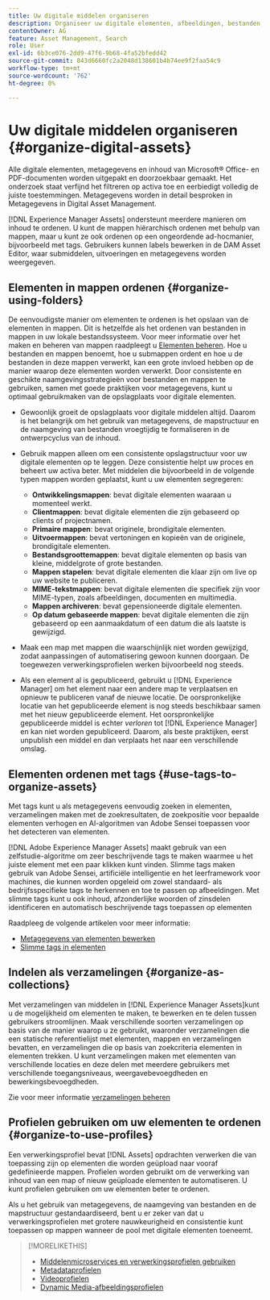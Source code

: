 ```yaml
---
title: Uw digitale middelen organiseren
description: Organiseer uw digitale elementen, afbeeldingen, bestanden, mappen enzovoort met Experience Manager.
contentOwner: AG
feature: Asset Management, Search
role: User
exl-id: 6b3ce076-2dd9-47f6-9b68-4fa52bfedd42
source-git-commit: 843d6660fc2a2048d138601b4b74ee9f2faa54c9
workflow-type: tm+mt
source-wordcount: '762'
ht-degree: 0%

---
```


# Uw digitale middelen organiseren {#organize-digital-assets}

Alle digitale elementen, metagegevens en inhoud van Microsoft® Office- en PDF-documenten worden uitgepakt en doorzoekbaar gemaakt. Het onderzoek staat verfijnd het filtreren op activa toe en eerbiedigt volledig de juiste toestemmingen. Metagegevens worden in detail besproken in Metagegevens in Digital Asset Management.

[!DNL Experience Manager Assets] ondersteunt meerdere manieren om inhoud te ordenen. U kunt de mappen hiërarchisch ordenen met behulp van mappen, maar u kunt ze ook ordenen op een ongeordende ad-hocmanier, bijvoorbeeld met tags. Gebruikers kunnen labels bewerken in de DAM Asset Editor, waar submiddelen, uitvoeringen en metagegevens worden weergegeven.

<!-- Commenting to pull down the existing content before applying changes wrt CQDOC-15930
## Create folders {#create-folders}

When organizing a collection of assets, for example, all *Nature* images, you can create folders to keep them together. You can use folders to categorize and organize your assets. [!DNL Assets] does not require you to organize assets in folders to work better.

>[!NOTE]
>
>Sharing an Assets folder (in Marketing Cloud) of the type `sling:OrderedFolder`, is not supported. If you want to share a folder, do not select Ordered when creating a folder.

1. Navigate to the place in your digital assets folder where you want to create a new folder.
1. In the menu, click **[!UICONTROL Create]**. Select **[!UICONTROL New Folder]**.
1. In the **[!UICONTROL Title]** field, provide a folder name. By default, DAM uses the title that you provided as the folder name. Once the folder is created, you can override the default and specify another folder name.
1. Click **[!UICONTROL Create]**. Your folder is displayed in the digital assets folder.

## Add CUG properties to folders {#add-cug-properties-to-folders}

You can limit who can access certain folders in Assets by making the folder part of a closed user group (CUG). To make a folder part of a CUG:

1. In Assets, right-click the folder you want to add closed user group properties for and select **Properties**.  
1. Click the **CUG** tab.
1. Select the **Enabled** check box to make the folder and its assets available only to a closed user group.  
1. Browse to the login page, if there is one, to add that information. Add admitted groups by clicking **Add item**. If necessary, add the realm. Click **OK** to save your changes.

## Use tags to organize assets {#use-tags-to-organize-assets}

You can use folders or tags or both to organize assets. Adding tags to assets makes them more easy to retrieve during a search. To add tags to an asset, follow these steps:

1. In the Digital Asset Manager, double-click the asset to open it.
1. In the **Tags** area, open the menu to reveal the available tags. Select tags as appropriate. To delete a tag, hover the pointer over the tag and click `X` to delete it.
1. Click **Save** to save any tags you added.

Date24/08/2021
-->

## Elementen in mappen ordenen {#organize-using-folders}

De eenvoudigste manier om elementen te ordenen is het opslaan van de elementen in mappen. Dit is hetzelfde als het ordenen van bestanden in mappen in uw lokale bestandssysteem. Voor meer informatie over het maken en beheren van mappen raadpleegt u [Elementen beheren](manage-digital-assets.md). Hoe u bestanden en mappen benoemt, hoe u submappen ordent en hoe u de bestanden in deze mappen verwerkt, kan een grote invloed hebben op de manier waarop deze elementen worden verwerkt. Door consistente en geschikte naamgevingsstrategieën voor bestanden en mappen te gebruiken, samen met goede praktijken voor metagegevens, kunt u optimaal gebruikmaken van de opslagplaats voor digitale elementen.

* Gewoonlijk groeit de opslagplaats voor digitale middelen altijd. Daarom is het belangrijk om het gebruik van metagegevens, de mapstructuur en de naamgeving van bestanden vroegtijdig te formaliseren in de ontwerpcyclus van de inhoud.
* Gebruik mappen alleen om een consistente opslagstructuur voor uw digitale elementen op te leggen. Deze consistentie helpt uw proces en beheert uw activa beter. Met middelen die bijvoorbeeld in de volgende typen mappen worden geplaatst, kunt u uw elementen segregeren:

   * **Ontwikkelingsmappen**: bevat digitale elementen waaraan u momenteel werkt.
   * **Clientmappen**: bevat digitale elementen die zijn gebaseerd op clients of projectnamen.
   * **Primaire mappen**: bevat originele, brondigitale elementen.
   * **Uitvoermappen**: bevat vertoningen en kopieën van de originele, brondigitale elementen.
   * **Bestandsgroottemappen**: bevat digitale elementen op basis van kleine, middelgrote of grote bestanden.
   * **Mappen stapelen**: bevat digitale elementen die klaar zijn om live op uw website te publiceren.
   * **MIME-tekstmappen**: bevat digitale elementen die specifiek zijn voor MIME-typen, zoals afbeeldingen, documenten en multimedia.
   * **Mappen archiveren**: bevat gepensioneerde digitale elementen.
   * **Op datum gebaseerde mappen**: bevat digitale elementen die zijn gebaseerd op een aanmaakdatum of een datum die als laatste is gewijzigd.

* Maak een map met mappen die waarschijnlijk niet worden gewijzigd, zodat aanpassingen of automatisering gewoon kunnen doorgaan. De toegewezen verwerkingsprofielen werken bijvoorbeeld nog steeds.
* Als een element al is gepubliceerd, gebruikt u [!DNL Experience Manager] om het element naar een andere map te verplaatsen en opnieuw te publiceren vanaf de nieuwe locatie. De oorspronkelijke locatie van het gepubliceerde element is nog steeds beschikbaar samen met het nieuw gepubliceerde element. Het oorspronkelijke gepubliceerde middel is echter *verloren* tot [!DNL Experience Manager] en kan niet worden gepubliceerd. Daarom, als beste praktijken, eerst unpublish een middel en dan verplaats het naar een verschillende omslag.

## Elementen ordenen met tags {#use-tags-to-organize-assets}

Met tags kunt u als metagegevens eenvoudig zoeken in elementen, verzamelingen maken met de zoekresultaten, de zoekpositie voor bepaalde elementen verhogen en AI-algoritmen van Adobe Sensei toepassen voor het detecteren van elementen.

[!DNL Adobe Experience Manager Assets] maakt gebruik van een zelfstudie-algoritme om zeer beschrijvende tags te maken waarmee u het juiste element met een paar klikken kunt vinden. Slimme tags maken gebruik van Adobe Sensei, artificiële intelligentie en het leerframework voor machines, die kunnen worden opgeleid om zowel standaard- als bedrijfsspecifieke tags te herkennen en toe te passen op afbeeldingen. Met slimme tags kunt u ook inhoud, afzonderlijke woorden of zinsdelen identificeren en automatisch beschrijvende tags toepassen op elementen

Raadpleeg de volgende artikelen voor meer informatie:

* [Metagegevens van elementen bewerken](meta-edit.md)
* [Slimme tags in elementen](smart-tags.md)

## Indelen als verzamelingen {#organize-as-collections}

Met verzamelingen van middelen in [!DNL Experience Manager Assets]kunt u de mogelijkheid om elementen te maken, te bewerken en te delen tussen gebruikers stroomlijnen. Maak verschillende soorten verzamelingen op basis van de manier waarop u ze gebruikt, waaronder verzamelingen die een statische referentielijst met elementen, mappen en verzamelingen bevatten, en verzamelingen die op basis van zoekcriteria elementen in elementen trekken. U kunt verzamelingen maken met elementen van verschillende locaties en deze delen met meerdere gebruikers met verschillende toegangsniveaus, weergavebevoegdheden en bewerkingsbevoegdheden.

Zie voor meer informatie [verzamelingen beheren](manage-collections.md)


## Profielen gebruiken om uw elementen te ordenen {#organize-to-use-profiles}

Een verwerkingsprofiel bevat [!DNL Assets] opdrachten verwerken die van toepassing zijn op elementen die worden geüpload naar vooraf gedefinieerde mappen. Profielen worden gebruikt om de verwerking van inhoud van een map of nieuw geüploade elementen te automatiseren. U kunt profielen gebruiken om uw elementen beter te ordenen.

Als u het gebruik van metagegevens, de naamgeving van bestanden en de mapstructuur gestandaardiseerd, bent u er zeker van dat u verwerkingsprofielen met grotere nauwkeurigheid en consistentie kunt toepassen op mappen wanneer de pool met digitale elementen toeneemt.

>[!MORELIKETHIS]
>
>* [Middelenmicroservices en verwerkingsprofielen gebruiken](asset-microservices-configure-and-use.md)
>* [Metadataprofielen](metadata-profiles.md)
>* [Videoprofielen](/help/assets/dynamic-media/video-profiles.md)
>* [Dynamic Media-afbeeldingsprofielen](/help/assets/dynamic-media/image-profiles.md)


